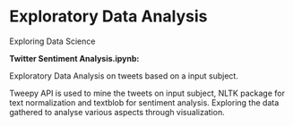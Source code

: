 # Exploratory Data Analysis
Exploring Data Science 

**Twitter Sentiment Analysis.ipynb:**

Exploratory Data Analysis on tweets based on a input subject.

Tweepy API is used to mine the tweets on input subject, NLTK package for text normalization and textblob for sentiment analysis. Exploring the data gathered to analyse various aspects through visualization. 
